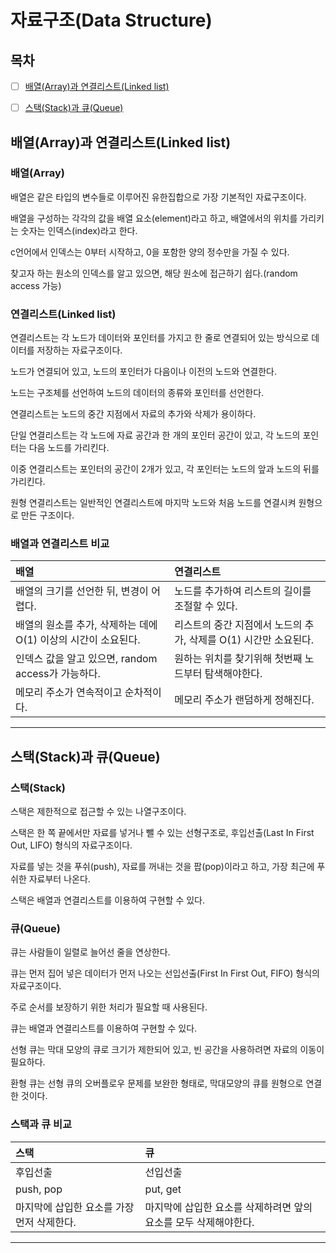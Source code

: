# 자료구조(Data Structure)

## 목차

- [ ] [배열(Array)과 연결리스트(Linked list)](#배열array과-연결리스트linked-list)

- [ ] [스택(Stack)과 큐(Queue)](#스택(stack)과-큐(queue))

## 배열(Array)과 연결리스트(Linked list)

### 배열(Array)

배열은 같은 타입의 변수들로 이루어진 유한집합으로 가장 기본적인 자료구조이다.

배열을 구성하는 각각의 값을 배열 요소(element)라고 하고, 배열에서의 위치를 가리키는 숫자는 인덱스(index)라고 한다.

c언어에서 인덱스는 0부터 시작하고, 0을 포함한 양의 정수만을 가질 수 있다.

찾고자 하는 원소의 인덱스를 알고 있으면, 해당 원소에 접근하기 쉽다.(random access 가능)

### 연결리스트(Linked list)

연결리스트는 각 노드가 데이터와 포인터를 가지고 한 줄로 연결되어 있는 방식으로 데이터를 저장하는 자료구조이다.

노드가 연결되어 있고, 노드의 포인터가 다음이나 이전의 노드와 연결한다.

노드는 구조체를 선언하여 노드의 데이터의 종류와 포인터를 선언한다.

연결리스트는 노드의 중간 지점에서 자료의 추가와 삭제가 용이하다.

단일 연결리스트는 각 노드에 자료 공간과 한 개의 포인터 공간이 있고, 각 노드의 포인터는 다음 노드를 가리킨다.

이중 연결리스트는 포인터의 공간이 2개가 있고, 각 포인터는 노드의 앞과 노드의 뒤를 가리킨다.

원형 연결리스트는 일반적인 연결리스트에 마지막 노드와 처음 노드를 연결시켜 원형으로 만든 구조이다.

### 배열과 연결리스트 비교

|  배열  |연결리스트|
|:--|:--|
|배열의 크기를 선언한 뒤, 변경이 어렵다.|노드를 추가하여 리스트의 길이를 조절할 수 있다.|
|배열의 원소를 추가, 삭제하는 데에 O(1) 이상의 시간이 소요된다.|리스트의 중간 지점에서 노드의 추가, 삭제를 O(1) 시간만 소요된다.|
|인덱스 값을 알고 있으면, random access가 가능하다.|원하는 위치를 찾기위해 첫번째 노드부터 탐색해야한다.|
|메모리 주소가 연속적이고 순차적이다.|메모리 주소가 랜덤하게 정해진다.|

---

## 스택(Stack)과 큐(Queue)

### 스택(Stack)

스택은 제한적으로 접근할 수 있는 나열구조이다.

스택은 한 쪽 끝에서만 자료를 넣거나 뺄 수 있는 선형구조로, 후입선출(Last In First Out, LIFO) 형식의 자료구조이다.

자료를 넣는 것을 푸쉬(push), 자료를 꺼내는 것을 팝(pop)이라고 하고, 가장 최근에 푸쉬한 자료부터 나온다.

스택은 배열과 연결리스트를 이용하여 구현할 수 있다.

### 큐(Queue)

큐는 사람들이 일렬로 늘어선 줄을 연상한다.

큐는 먼저 집어 넣은 데이터가 먼저 나오는 선입선출(First In First Out, FIFO) 형식의 자료구조이다.

주로 순서를 보장하기 위한 처리가 필요할 때 사용된다.

큐는 배열과 연결리스트를 이용하여 구현할 수 있다.

선형 큐는 막대 모양의 큐로 크기가 제한되어 있고, 빈 공간을 사용하려면 자료의 이동이 필요하다.

환형 큐는 선형 큐의 오버플로우 문제를 보완한 형태로, 막대모양의 큐를 원형으로 연결한 것이다. 

### 스택과 큐 비교

|  스택  |  큐  |
|:--|:--|
|후입선출|선입선출|
|push, pop|put, get|
|마지막에 삽입한 요소를 가장 먼저 삭제한다.|마지막에 삽입한 요소를 삭제하려면 앞의 요소를 모두 삭제해야한다.|

---
